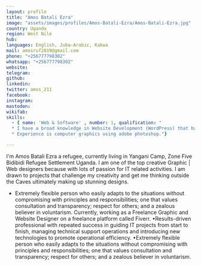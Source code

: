 ```yaml
---
layout: profile
title: "Amos Batali Ezra"
image: "assets/images/profiles/Amos-Batali-Ezra/Amos-Batali-Ezra.jpg"
country: Uganda
region: West Nile
hub: 
languages: English, Juba-Arabic, Kakwa
mail: amosruf2019@gmail.com
phone: "+256777798302"
whatsapp: "+256777798302"
website: 
telegram: 
github: 
linkedin: 
twitter: amos_211
facebook: 
instagram: 
mastodon: 
wikifab: 
skills:
  - { name: 'Web & Software' , number: 1, qualification: "
  * I have a broad knowledge in Website Development (WordPress) that has propelled me to handle over 5 projects in a month for clients all over from Nigeria, Kenya, Tanzania Uganda and South Sudan so forth.\n
  * Experience is computer graphics using adobe photoshop."}

---
```

I'm Amos Batali Ezra a refugee, currently living in Yangani Camp, Zone Five Bidibidi Refugee Settlement Uganda. I am one of the top creative Graphic | Web designers because with lots of passion for IT related activities. I am drawn to projects that challenge my creativity and get me thinking outside the Caves ultimately making up stunning designs.
- Extremely flexible person who easily adapts to the situations without compromising with principles and responsibilities; one that values consultation and transparency; respect for others; and a zealous believer in voluntarism.
Currently, working as a Freelance Graphic and Website Designer on a freelance platform called Fiverr.
•Results-driven professional with repeated success in guiding IT projects from start to finish, managing technical support operations and introducing new technologies to promote operational efficiency.
•Extremely flexible person who easily adapts to the situations without compromising with principles and responsibilities; one that values consultation and transparency; respect for others; and a zealous believer in voluntarism.
